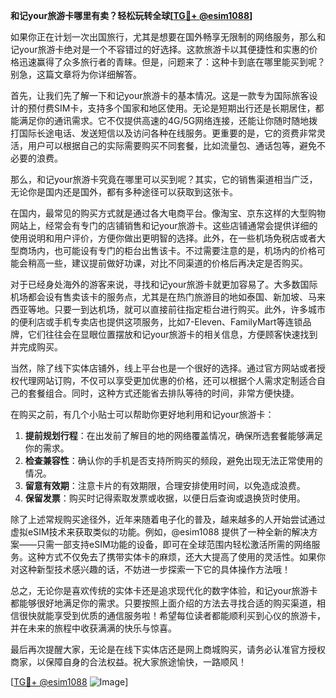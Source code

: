 **和记your旅游卡哪里有卖？轻松玩转全球[[TG💪+ @esim1088](https://t.me/s/esim1088)]**

如果你正在计划一次出国旅行，尤其是想要在国外畅享无限制的网络服务，那么和记your旅游卡绝对是一个不容错过的好选择。这款旅游卡以其便捷性和实惠的价格迅速赢得了众多旅行者的青睐。但是，问题来了：这种卡到底在哪里能买到呢？别急，这篇文章将为你详细解答。

首先，让我们先了解一下和记your旅游卡的基本情况。这是一款专为国际旅客设计的预付费SIM卡，支持多个国家和地区使用。无论是短期出行还是长期居住，都能满足你的通讯需求。它不仅提供高速的4G/5G网络连接，还能让你随时随地拨打国际长途电话、发送短信以及访问各种在线服务。更重要的是，它的资费非常灵活，用户可以根据自己的实际需要购买不同套餐，比如流量包、通话包等，避免不必要的浪费。

那么，和记your旅游卡究竟在哪里可以买到呢？其实，它的销售渠道相当广泛，无论你是国内还是国外，都有多种途径可以获取到这张卡。

在国内，最常见的购买方式就是通过各大电商平台。像淘宝、京东这样的大型购物网站上，经常会有专门的店铺销售和记your旅游卡。这些店铺通常会提供详细的使用说明和用户评价，方便你做出更明智的选择。此外，在一些机场免税店或者大型商场内，也可能设有专门的柜台出售该卡。不过需要注意的是，机场内的价格可能会稍高一些，建议提前做好功课，对比不同渠道的价格后再决定是否购买。

对于已经身处海外的游客来说，寻找和记your旅游卡就更加容易了。大多数国际机场都会设有售卖该卡的服务点，尤其是在热门旅游目的地如泰国、新加坡、马来西亚等地。只要一到达机场，就可以直接前往指定柜台进行购买。此外，许多城市的便利店或手机专卖店也提供这项服务，比如7-Eleven、FamilyMart等连锁品牌，它们往往会在显眼位置摆放和记your旅游卡的相关信息，方便顾客快速找到并完成购买。

当然，除了线下实体店铺外，线上平台也是一个很好的选择。通过官方网站或者授权代理网站订购，不仅可以享受更加优惠的价格，还可以根据个人需求定制适合自己的套餐组合。同时，这种方式还能省去排队等待的时间，非常方便快捷。

在购买之前，有几个小贴士可以帮助你更好地利用和记your旅游卡：

1. **提前规划行程**：在出发前了解目的地的网络覆盖情况，确保所选套餐能够满足你的需求。
2. **检查兼容性**：确认你的手机是否支持所购买的频段，避免出现无法正常使用的情况。
3. **留意有效期**：注意卡片的有效期限，合理安排使用时间，以免造成浪费。
4. **保留发票**：购买时记得索取发票或收据，以便日后查询或退换货时使用。

除了上述常规购买途径外，近年来随着电子化的普及，越来越多的人开始尝试通过虚拟eSIM技术来获取类似的功能。例如，@esim1088 提供了一种全新的解决方案——只需一部支持eSIM功能的设备，即可在全球范围内轻松激活所需的网络服务。这种方式不仅免去了携带实体卡的麻烦，还大大提高了使用的灵活性。如果你对这种新型技术感兴趣的话，不妨进一步探索一下它的具体操作方法哦！

总之，无论你是喜欢传统的实体卡还是追求现代化的数字体验，和记your旅游卡都能够很好地满足你的需求。只要按照上面介绍的方法去寻找合适的购买渠道，相信很快就能享受到优质的通信服务啦！希望每位读者都能顺利买到心仪的旅游卡，并在未来的旅程中收获满满的快乐与惊喜。

最后再次提醒大家，无论是在线下实体店还是网上商城购买，请务必认准官方授权商家，以保障自身的合法权益。祝大家旅途愉快，一路顺风！

[[TG💪+ @esim1088](https://t.me/s/esim1088) ![Image](https://i.postimg.cc/4NQfJmqS/Snipaste-2025-05-13-00-14-12.png)]